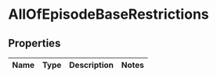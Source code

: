 # AllOfEpisodeBaseRestrictions

## Properties
Name | Type | Description | Notes
------------ | ------------- | ------------- | -------------
